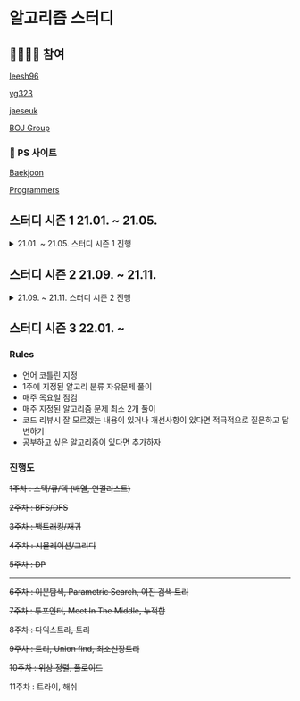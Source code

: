 # 알고리즘 스터디

## 🙋‍♂️🙋‍♀️ 참여
[leesh96](https://github.com/leesh96)

[yg323](https://github.com/Yg323)

[jaeseuk](https://github.com/jaeseuk)

[BOJ Group](https://www.acmicpc.net/group/11658)

### 🔗 PS 사이트
[Baekjoon](https://www.acmicpc.net/)

[Programmers](https://programmers.co.kr/)

## 스터디 시즌 1 21.01. ~ 21.05.

<details>
  <summary>21.01. ~ 21.05. 스터디 시즌 1 진행</summary>
  <div markdown = "1">
    
  ### 📚 교재
  ~~[이것이 취업을 위한 코딩테스트다 with 파이썬](http://www.kyobobook.co.kr/product/detailViewKor.laf?ejkGb=KOR&mallGb=KOR&barcode=9791162243077&orderClick=LEa&Kc=)~~

  ~~[GitHub](https://github.com/ndb796/python-for-coding-test)~~
    
  ### 💡 스터디 방법
  - 동빈부 알고리즘 분류와 연관된 공부 및 문제풀이
  - 각자 폴더에 코드 업로드
  - 1문제 풀이에 2시간 넘어가면 풀이 보기
  - 이해 안되는건 모임 때 서로 질문
  - 코딩 중에 라이브러리, 내장 함수 사용한 것 공유하기
  - 사용 언어 : 파이썬 3.9
  - IDE : 파이참
  - 파일명은 문제 번호.py

  ### 📘 교재 공부
  - 교재의 part2, part3을 공부
  - 1주일동안 교재 공부 각자 진행
  - 교재 공부 중 교재 풀이와 다르게 풀었다면 코드 업로드 후 미팅때 공유

  ### 💻 문제 풀이
  - 교재 공부가 끝나면 각자 주제와 연관된 문제 1개 선정 후 공유 (PS 사이트에서)
  - 선정한 문제는 1주일동안 모두 풀이 후 GitHub 커밋
  - 모두 풀이가 끝나면 코드 리뷰 및 풀이 공유 진행

  ### 🌐 GitHub 규칙
  - 리포지토리 fork
  - 문제풀이 후 pull request
  - 매주 수요일에 코드 리뷰 진행 후 master branch에 merge
  - 각자 이름으로된 폴더에 코드 업로드

  ### ⭐ 일정

  ### 1. 구현
  21.01.20. ~ 21.01.27.
  ### 2. 그리디
  21.01.27. ~ 21.02.03.
  ### 3. 정렬
  21.02.03. ~ 21.02.10.
  ### 4. 이진탐색
  21.02.10. ~ 21.02.17.
  ### 5. DP
  21.02.17. ~ 21.03.03.
  ### 6. DFS/BFS
  21.03.03. ~ 21.03.17.
  ### 7. 최단경로
  21.03.17. ~ 21.03.31.
  ### 8. 그래프이론
  21.03.31. ~ 21.04.14.
  ### 9. 2020 상반기 삼성 기출
  21.04.14. ~ 21.04.28.
  ### 10. 동빈북 정리 및 알고리즘 노트 제작
  21.04.28. ~ 21.05.11.

  ### 문제 모음
  |주차|수호|윤경|재석|
  |:-:|:-:|:-:|:-:|
  |구현|[주사위 굴리기](https://www.acmicpc.net/problem/14499)|[나무 제태크](https://www.acmicpc.net/problem/16235)|[기차가 어둠을 ~](https://www.acmicpc.net/problem/15787)|
  |그리디|[수 묶기](https://www.acmicpc.net/problem/1744)|[센서](https://www.acmicpc.net/problem/2212)|[신입사원](https://www.acmicpc.net/problem/1946)|
  |정렬|[선 긋기](https://www.acmicpc.net/problem/2170)|[로봇 프로젝트](https://www.acmicpc.net/problem/3649)|[전화번호 목록](https://www.acmicpc.net/problem/5052)|
  |이진탐색|[두 용액](https://www.acmicpc.net/problem/2470)|[기타 레슨](https://www.acmicpc.net/problem/2343)|[암기왕](https://www.acmicpc.net/problem/2776)|
  |DP|[포도주시식](https://www.acmicpc.net/problem/2156)|[카드 구매하기](https://www.acmicpc.net/problem/11052)|[상자넣기](https://www.acmicpc.net/problem/1965)|
  |DFSBFS|생략|생략|생략|
  |최단경로|[녹색 ~ 젤다지?](https://www.acmicpc.net/problem/4485)|[회장뽑기](https://www.acmicpc.net/problem/2660)|[운동](https://www.acmicpc.net/problem/1956)|
  |Graph|[네트워크 연결](https://www.acmicpc.net/problem/1922)|[전력난](https://www.acmicpc.net/problem/6497)|[게임 개발](https://www.acmicpc.net/problem/1516)|
    
  </div>
</details> 

## 스터디 시즌 2 21.09. ~ 21.11.

<details>
  <summary>21.09. ~ 21.11. 스터디 시즌 2 진행</summary>
  <div markdown = "2">

  ## 스터디 시즌 2 21.09 ~

  ### Rules
  - 매주 화요일 오후 2시 ~ 오후 5시 5문제 3시간 테스트
  - 테스트 할 때는 백준 티어 표시와 알고리즘 분류 표시 설정 끄기
  - 테스트 후 에는 랜덤 문제 풀이 발표 진행
  - 문제 풀이 발표 중간에 코드 비난 금지, 시간 이렇게 풀면 더 빠를거 같다 식의 피드백 금지 → 알고리즘과 로직을 이해하는데 집중
  - 문제를 못풀었거나 발표할 문제가 없어서 발표를 못한 경우 걸린 문제 + 못 푼 문제를 다음 테스트 전까지 풀어오기
  - 표준 문제집 : 실버 4 이상 ~ 플래 5 이하로 5문제 구성 (실버 최대 2문제, 골드 최대 4문제, 플래 최대 1문제) + 본인이 풀어본 문제는 제외
  - 문제집 제작은 1주일에 1명, 표준 문제집과 벗어나게 구성해도 좋음.
  - 테스트 하지 않는 날에는 1일 1문제 풀이 후 커밋 인증 (평일엔 안하면 벌금 100원)
  - 테스트 하지 않는 날 푸는 문제 : 테스트 때 못 푼 문제 풀거나 백준 문제집(Dynamic Algorithm) 참고

  ### 모의 코딩 테스트 문제 모음
  |회차|일시|1문제|2문제|3문제|4문제|5문제|
  |:-:|:-:|:-:|:-:|:-:|:-:|:-:|
  |1회|21.09.14.|[효율적인 해킹](https://www.acmicpc.net/problem/1325)|[안녕](https://www.acmicpc.net/problem/1535)|[크리보드](https://www.acmicpc.net/problem/11058)|[문자열 폭발](https://www.acmicpc.net/problem/9935)|[빵집](https://www.acmicpc.net/problem/3109)|
  |2회|21.09.18.|[균형잡힌 세상](https://www.acmicpc.net/problem/4949)|[보이는 점의 개수](https://www.acmicpc.net/problem/2725)|[개똥벌레](https://www.acmicpc.net/problem/3020)|[빙산](https://www.acmicpc.net/problem/2573)|[제곱ㄴㄴ수](https://www.acmicpc.net/problem/1016)|
  |3회|21.09.28.|[점프](https://www.acmicpc.net/problem/1890)|[사다리 타기](https://www.acmicpc.net/problem/2469)|[용액 합성하기](https://www.acmicpc.net/problem/14921)|[휴게소 세우기](https://www.acmicpc.net/problem/1477)|[회의준비](https://www.acmicpc.net/problem/2610)|
  |4회|21.10.05.|[N번째 큰 수](https://www.acmicpc.net/problem/2075)|[히오스 프로게이머](https://www.acmicpc.net/problem/16564)|[랜선 자르기](https://www.acmicpc.net/problem/1654)|[기차가 어둠을 헤치고 은하수를](https://www.acmicpc.net/problem/15787)|[최단경로](https://www.acmicpc.net/problem/1753)|
    
    </div>
</details>

## 스터디 시즌 3 22.01. ~

### Rules
- 언어 코틀린 지정
- 1주에 지정된 알고리 분류 자유문제 풀이
- 매주 목요일 점검
- 매주 지정된 알고리즘 문제 최소 2개 풀이
- 코드 리뷰시 잘 모르겠는 내용이 있거나 개선사항이 있다면 적극적으로 질문하고 답변하기
- 공부하고 싶은 알고리즘이 있다면 추가하자

### 진행도
~~1주차 : 스택/큐/덱 (배열, 연결리스트)~~

~~2주차 : BFS/DFS~~

~~3주차 : 백트래킹/재귀~~

~~4주차 : 시뮬레이션/그리디~~

~~5주차 : DP~~

---

~~6주차 : 이분탐색, Parametric Search, 이진 검색 트리~~ 

~~7주차 : 투포인터, Meet In The Middle, 누적합~~

~~8주차 : 다익스트라, 트리~~

~~9주차 : 트리, Union find,  최소신장트리~~

~~10주차 : 위상 정렬, 플로이드~~

11주차 : 트라이, 해쉬

